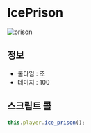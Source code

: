 IcePrison
====

![prison](http://pjc.luavis.kr/ice_prison.gif)
<br>

정보
----
* 쿨타임 : 초
* 데미지 : 100

스크립트 콜
----
```js
this.player.ice_prison();
```
